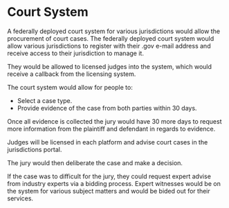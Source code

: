 # Court System

A federally deployed court system for various jurisdictions would allow the procurement of court cases. The federally deployed court system would allow various jurisdictions to register with their .gov e-mail address and receive access to their jurisdiction to manage it.

They would be allowed to licensed judges into the system, which would receive a callback from the licensing system.

The court system would allow for people to:

- Select a case type.
- Provide evidence of the case from both parties within 30 days.

Once all evidence is collected the jury would have 30 more days to request more information from the plaintiff and defendant in regards to evidence.

Judges will be licensed in each platform and advise court cases in the jurisdictions portal.

The jury would then deliberate the case and make a decision.

If the case was to difficult for the jury, they could request expert advise from industry experts via a bidding process. Expert witnesses would be on the system for various subject matters and would be bided out for their services.
